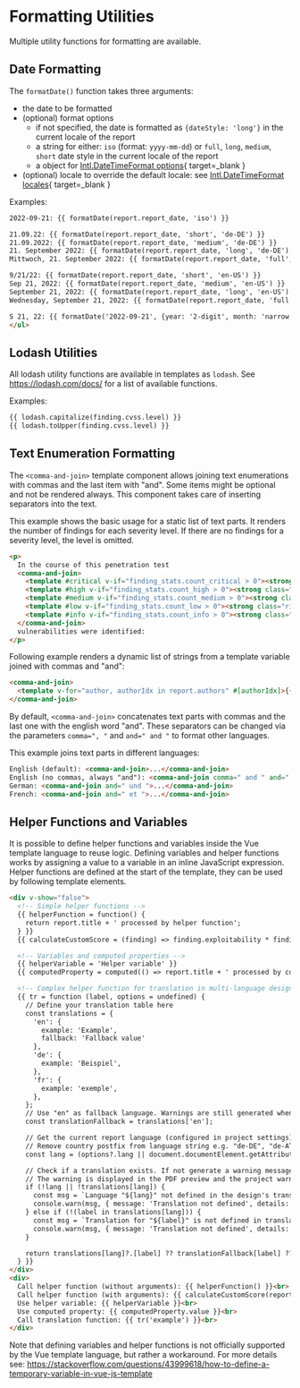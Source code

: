 # Formatting Utilities
Multiple utility functions for formatting are available. 

## Date Formatting
The `formatDate()` function takes three arguments:

* the date to be formatted
* (optional) format options
    * if not specified, the date is formatted as `{dateStyle: 'long'}` in the current locale of the report
    * a string for either: `iso` (format: `yyyy-mm-dd`) or `full`, `long`, `medium`, `short` date style in the current locale of the report
    * a object for [Intl.DateTimeFormat options](https://developer.mozilla.org/en-US/docs/Web/JavaScript/Reference/Global_Objects/Intl/DateTimeFormat/DateTimeFormat#options){ target=_blank }
* (optional) locale to override the default locale: see [Intl.DateTimeFormat locales](https://developer.mozilla.org/en-US/docs/Web/JavaScript/Reference/Global_Objects/Intl/DateTimeFormat/DateTimeFormat#locales){ target=_blank }

Examples:
```html
2022-09-21: {{ formatDate(report.report_date, 'iso') }}

21.09.22: {{ formatDate(report.report_date, 'short', 'de-DE') }}
21.09.2022: {{ formatDate(report.report_date, 'medium', 'de-DE') }}
21. September 2022: {{ formatDate(report.report_date, 'long', 'de-DE') }}
Mittwoch, 21. September 2022: {{ formatDate(report.report_date, 'full', 'de-DE') }}

9/21/22: {{ formatDate(report.report_date, 'short', 'en-US') }}
Sep 21, 2022: {{ formatDate(report.report_date, 'medium', 'en-US') }}
September 21, 2022: {{ formatDate(report.report_date, 'long', 'en-US') }}
Wednesday, September 21, 2022: {{ formatDate(report.report_date, 'full', 'en-US') }}

S 21, 22: {{ formatDate('2022-09-21', {year: '2-digit', month: 'narrow', day: '2-digit', numberingSystem: 'latn'}, 'en-US') }}
</ul>
```

## Lodash Utilities
All lodash utility functions are available in templates as `lodash`. 
See https://lodash.com/docs/ for a list of available functions.

Examples:
```html
{{ lodash.capitalize(finding.cvss.level) }}
{{ lodash.toUpper(finding.cvss.level) }}
```


## Text Enumeration Formatting
The `<comma-and-join>` template component allows joining text enumerations with commas and the last item with "and". 
Some items might be optional and not be rendered always. This component takes care of inserting separators into the text.

This example shows the basic usage for a static list of text parts. 
It renders the number of findings for each severity level. If there are no findings for a severity level, the level is omitted.
```html
<p>
  In the course of this penetration test
  <comma-and-join>
    <template #critical v-if="finding_stats.count_critical > 0"><strong class="risk-critical">{{ finding_stats.count_critical }} Critical</strong></template>
    <template #high v-if="finding_stats.count_high > 0"><strong class="risk-high">{{ finding_stats.count_high }} High</strong></template>
    <template #medium v-if="finding_stats.count_medium > 0"><strong class="risk-medium">{{ finding_stats.count_medium }} Medium</strong></template>
    <template #low v-if="finding_stats.count_low > 0"><strong class="risk-low">{{ finding_stats.count_low }} Low</strong></template>
    <template #info v-if="finding_stats.count_info > 0"><strong class="risk-info">{{ finding_stats.count_info }} Info</strong></template>
  </comma-and-join>
  vulnerabilities were identified:
</p>
```

Following example renders a dynamic list of strings from a template variable joined with commas and "and":
```html
<comma-and-join>
  <template v-for="author, authorIdx in report.authors" #[authorIdx]>{{ author }}</template>
</comma-and-join>
```

By default, `<comma-and-join>` concatenates text parts with commas and the last one with the english word "and".
These separators can be changed via the parameters `comma=", "` and `and=" and "` to format other languages.

This example joins text parts in different languages:
```html
English (default): <comma-and-join>...</comma-and-join>
English (no commas, always "and"): <comma-and-join comma=" and " and=" and ">...</comma-and-join>
German: <comma-and-join and=" und ">...</comma-and-join>
French: <comma-and-join and=" et ">...</comma-and-join>
```


## Helper Functions and Variables
It is possible to define helper functions and variables inside the Vue template language to reuse logic.
Defining variables and helper functions works by assigning a value to a variable in an inline JavaScript expression.
Helper functions are defined at the start of the template, they can be used by following template elements.

```html
<div v-show="false"> 
  <!-- Simple helper functions -->
  {{ helperFunction = function() {
    return report.title + ' processed by helper function';
  } }}
  {{ calculateCustomScore = (finding) => finding.exploitability * finding.impact }}

  <!-- Variables and computed properties -->
  {{ helperVariable = 'Helper variable' }}
  {{ computedProperty = computed(() => report.title + ' processed by computed property') }}

  <!-- Complex helper function for translation in multi-language designs -->
  {{ tr = function (label, options = undefined) {
    // Define your translation table here
    const translations = {
      'en': {
        example: 'Example',
        fallback: 'Fallback value'
      },
      'de': {
        example: 'Beispiel',
      },
      'fr': {
        example: 'exemple',
      },
    };
    // Use "en" as fallback language. Warnings are still generated when a fallback value is used.
    const translationFallback = translations['en'];

    // Get the current report language (configured in project settings)
    // Remove country postfix from language string e.g. "de-DE", "de-AT" and "de-CH" all use "de" translations
    const lang = (options?.lang || document.documentElement.getAttribute('lang'))?.split('-')?.[0];

    // Check if a translation exists. If not generate a warning message.
    // The warning is displayed in the PDF preview and the project warning list before generating/publishing the final DF.
    if (!lang || !translations[lang]) {
      const msg = `Language "${lang}" not defined in the design's translation table`
      console.warn(msg, { message: 'Translation not defined', details: msg });
    } else if (!(label in translations[lang])) {
      const msg = `Translation for "${label}" is not defined in translation table for language "${lang}"`
      console.warn(msg, { message: 'Translation not defined', details: msg });
    }

    return translations[lang]?.[label] ?? translationFallback[label] ?? '';
  } }}
</div>
<div>
  Call helper function (without arguments): {{ helperFunction() }}<br>
  Call helper function (with arguments): {{ calculateCustomScore(report.findings[0]) }}<br>
  Use helper variable: {{ helperVariable }}<br>
  Use computed property: {{ computedProperty.value }}<br>
  Call translation function: {{ tr('example') }}<br>
</div>
```

Note that defining variables and helper functions is not officially supported by the Vue template language, but rather a workaround.
For more details see: https://stackoverflow.com/questions/43999618/how-to-define-a-temporary-variable-in-vue-js-template
